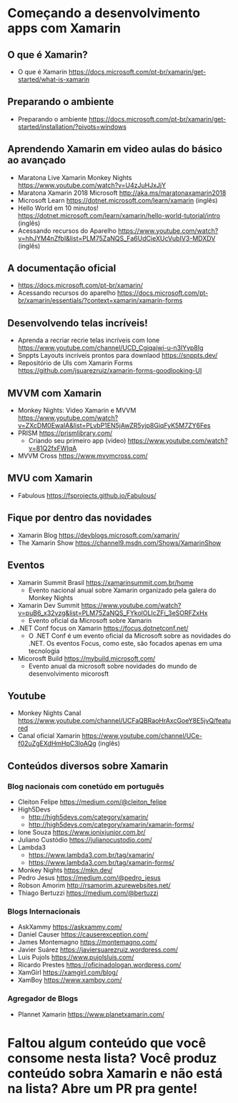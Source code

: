 # Começando a desenvolvimento apps com Xamarin

## O que é Xamarin?

- O que é Xamarin https://docs.microsoft.com/pt-br/xamarin/get-started/what-is-xamarin

## Preparando o ambiente

- Preparando o ambiente https://docs.microsoft.com/pt-br/xamarin/get-started/installation/?pivots=windows

## Aprendendo Xamarin em video aulas do básico ao avançado

- Maratona Live Xamarin Monkey Nights https://www.youtube.com/watch?v=U4zJuHJxJjY
- Maratona Xamarin 2018 Microsoft http://aka.ms/maratonaxamarin2018
- Microsoft Learn https://dotnet.microsoft.com/learn/xamarin (inglês)
- Hello World em 10 minutos! https://dotnet.microsoft.com/learn/xamarin/hello-world-tutorial/intro (inglês)
- Acessando recursos do Aparelho https://www.youtube.com/watch?v=hhJYM4nZfbI&list=PLM75ZaNQS_Fa6UdCieXUcVubIV3-MDXDV (inglês)

## A documentação oficial

- https://docs.microsoft.com/pt-br/xamarin/
- Acessando recursos do aparelho https://docs.microsoft.com/pt-br/xamarin/essentials/?context=xamarin/xamarin-forms

## Desenvolvendo telas incríveis!

- Aprenda a recriar recrie telas incríveis com Ione https://www.youtube.com/channel/UCD_Cgiqajwi-u-n3lYvp8Ig
- Snppts Layouts incríveis prontos para downlaod https://snppts.dev/
- Repositório de UIs com Xamarin Forms https://github.com/jsuarezruiz/xamarin-forms-goodlooking-UI

## MVVM com Xamarin

- Monkey Nights: Video Xamarin e MVVM https://www.youtube.com/watch?v=ZXcDM0EwalA&list=PLvbP1EN5jAwZR5yjp8GiqFyK5M7ZY6Fes
- PRISM https://prismlibrary.com/
  - Criando seu primeiro app (video) https://www.youtube.com/watch?v=81Q2fxFWIqA
- MVVM Cross https://www.mvvmcross.com/

## MVU com Xamarin

- Fabulous https://fsprojects.github.io/Fabulous/

## Fique por dentro das novidades

- Xamarin Blog https://devblogs.microsoft.com/xamarin/
- The Xamarin Show https://channel9.msdn.com/Shows/XamarinShow

## Eventos

- Xamarin Summit Brasil https://xamarinsummit.com.br/home
  - Evento nacional anual sobre Xamarin organizado pela galera do Monkey Nights
- Xamarin Dev Summit https://www.youtube.com/watch?v=puB6_x32vzg&list=PLM75ZaNQS_FYkolOLIcZFi_3eSORFZxHx
  - Evento oficial da Microsoft sobre Xamarin
- .NET Conf focus on Xamarin https://focus.dotnetconf.net/
  - O .NET Conf é um evento oficial da Microsoft sobre as novidades do .NET. Os eventos Focus, como este, são focados apenas em uma tecnologia
- Micorosft Build https://mybuild.microsoft.com/
  - Evento anual da microsoft sobre novidades do mundo de desenvolvimento micorosft

## Youtube

- Monkey Nights Canal https://www.youtube.com/channel/UCFaQBRaoHrAxcGoeY8E5jvQ/featured
- Canal oficial Xamarin https://www.youtube.com/channel/UCe-f02uZgEXdHmHpC3loAQg (inglês)

## Conteúdos diversos sobre Xamarin

### Blog nacionais com conetúdo em português

- Cleiton Felipe https://medium.com/@cleiton_felipe
- High5Devs
  - http://high5devs.com/category/xamarin/
  - http://high5devs.com/category/xamarin/xamarin-forms/
- Ione Souza https://www.ionixjunior.com.br/
- Juliano Custódio https://julianocustodio.com/
- Lambda3
  - https://www.lambda3.com.br/tag/xamarin/
  - https://www.lambda3.com.br/tag/xamarin-forms/
- Monkey Nights https://mkn.dev/
- Pedro Jesus https://medium.com/@pedro_jesus
- Robson Amorim http://rsamorim.azurewebsites.net/
- Thiago Bertuzzi https://medium.com/@bertuzzi

### Blogs Internacionais

- AskXammy https://askxammy.com/
- Daniel Causer https://causerexception.com/
- James Montemagno https://montemagno.com/
- Javier Suárez https://javiersuarezruiz.wordpress.com/
- Luis Pujols https://www.pujolsluis.com/
- Ricardo Prestes https://oficinadologan.wordpress.com/
- XamGirl https://xamgirl.com/blog/
- XamBoy https://www.xamboy.com/

### Agregador de Blogs

- Plannet Xamarin https://www.planetxamarin.com/

# Faltou algum conteúdo que você consome nesta lista? Você produz conteúdo sobra Xamarin e não está na lista? Abre um PR pra gente!
